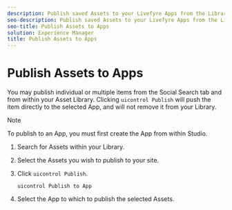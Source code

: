 ```yaml
---
description: Publish saved Assets to your Livefyre Apps from the Library.
seo-description: Publish saved Assets to your Livefyre Apps from the Library.
seo-title: Publish Assets to Apps
solution: Experience Manager
title: Publish Assets to Apps
---
```


# Publish Assets to Apps

You may publish individual or multiple items from the Social Search tab and from within your Asset Library. Clicking `uicontrol Publish` will push the item directly to the selected App, and will not remove it from your Library.

>[!NOTE]
>
>To publish to an App, you must first create the App from within Studio.
>1. Search for Assets within your Library.
>   
>1. Select the Assets you wish to publish to your site.
>   
>1. Click `uicontrol Publish`.
>       
>       `uicontrol Publish to App`
>   
>1. Select the App to which to publish the selected Assets.
>   
>   
